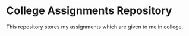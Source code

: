 # College Assignments Repository

This repository stores my assignments which are given to me in college.

